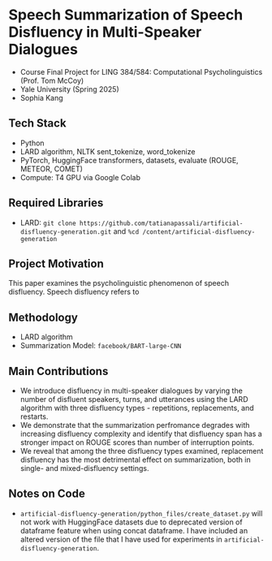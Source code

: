 # Speech Summarization of Speech Disfluency in Multi-Speaker Dialogues

- Course Final Project for LING 384/584: Computational Psycholinguistics (Prof. Tom McCoy)
- Yale University (Spring 2025)
- Sophia Kang

## Tech Stack
- Python
- LARD algorithm, NLTK sent_tokenize, word_tokenize
- PyTorch, HuggingFace transformers, datasets, evaluate (ROUGE, METEOR, COMET)
- Compute: T4 GPU via Google Colab

## Required Libraries
- LARD: `git clone https://github.com/tatianapassali/artificial-disfluency-generation.git` and `%cd /content/artificial-disfluency-generation`

## Project Motivation

This paper examines the psycholinguistic phenomenon of speech disfluency. Speech disfluency refers to

## Methodology
- LARD algorithm
- Summarization Model: `facebook/BART-large-CNN`

## Main Contributions
- We introduce disfluency in multi-speaker dialogues by varying the number of disfluent speakers, turns, and utterances using the LARD algorithm with three disfluency types - repetitions, replacements, and restarts.
- We demonstrate that the summarization perfromance degrades with increasing disfluency complexity and identify that disfluency span has a stronger impact on ROUGE scores than number of interruption points.
- We reveal that among the three disfluency types examined, replacement disfluency has the most detrimental effect on summarization, both in single- and mixed-disfluency settings.

## Notes on Code
- `artificial-disfluency-generation/python_files/create_dataset.py` will not work with HuggingFace datasets due to deprecated version of dataframe feature when using concat dataframe. I have included an altered version of the file that I have used for experiments in `artificial-disfluency-generation`.